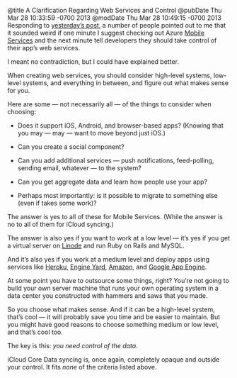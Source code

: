 @title A Clarification Regarding Web Services and Control
@pubDate Thu Mar 28 10:33:59 -0700 2013
@modDate Thu Mar 28 10:49:15 -0700 2013
Responding to <a href="/2013/03/27/why_developers_shouldnt_use_icloud_sy">yesterday’s post</a>, a number of people pointed out to me that it sounded weird if one minute I suggest checking out Azure <a href="http://www.windowsazure.com/ios">Mobile Services</a> and the next minute tell developers they should take control of their app’s web services.

I meant no contradiction, but I could have explained better.

When creating web services, you should consider high-level systems, low-level systems, and everything in between, and figure out what makes sense for you.

Here are some — not necessarily all — of the things to consider when choosing:

* Does it support iOS, Android, and browser-based apps? (Knowing that you may — may — want to move beyond just iOS.)

* Can you create a social component?

* Can you add additional services — push notifications, feed-polling, sending email, whatever — to the system?

* Can you get aggregate data and learn how people use your app?

* Perhaps most importantly: is it possible to migrate to something else (even if takes some work)?

The answer is yes to all of these for Mobile Services. (While the answer is no to all of them for iCloud syncing.)

The answer is also yes if you want to work at a low level — it’s yes if you get a virtual server on <a href="http://www.linode.com">Linode</a> and run Ruby on Rails and MySQL.

And it’s also yes if you work at a medium level and deploy apps using services like <a href="http://www.heroku.com">Heroku</a>, <a href="https://www.engineyard.com">Engine Yard</a>, <a href="http://aws.amazon.com">Amazon</a>, and <a href="https://developers.google.com/appengine/">Google App Engine</a>.

At some point you have to outsource some things, right? You’re not going to build your own server machine that runs your own operating system in a data center you constructed with hammers and saws that you made.

So you choose what makes sense. And if it can be a high-level system, that’s cool — it will probably save you time and be easier to maintain. But you might have good reasons to choose something medium or low level, and that’s cool too.

The key is this: <em>you need control of the data</em>.

iCloud Core Data syncing is, once again, completely opaque and outside your control. It fits <em>none</em> of the criteria listed above.
